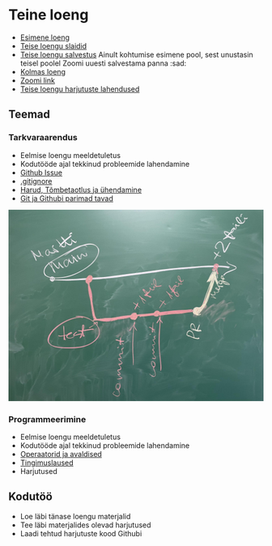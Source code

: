 # Teine loeng

- [Esimene loeng](../Lesson-01/README.md)
- [Teise loengu slaidid](Slides.md)
- [Teise loengu salvestus](https://youtu.be/gF2mFUuLvMw) Ainult kohtumise esimene pool, sest unustasin teisel poolel Zoomi uuesti salvestama panna :sad:
- [Kolmas loeng](../Lesson-03/README.md)
- [Zoomi link](https://zoom.us/j/94501316239?pwd=MUE3VGpMcVZOTmU3ZHRQRkFsUFYwQT09)
- [Teise loengu harjutuste lahendused](https://github.com/HK-Mikrokraadid/Martti/blob/3e21ed460cca4ac8711fb3c41e455ba771cfb499/app.js)

## Teemad

### Tarkvaraarendus

- Eelmise loengu meeldetuletus
- Kodutööde ajal tekkinud probleemide lahendamine
- [Github Issue](../../../Subjects/Software-Development/Topics/Github-Issue/README.md)
- [.gitignore](../../../Subjects/Software-Development/Topics/Gitignore/README.md)
- [Harud, Tõmbetaotlus ja ühendamine](../../../Subjects/Software-Development/Topics/Branch/README.md)
- [Git ja Githubi parimad tavad](../../../Subjects/Software-Development/Topics/Git-Best-Practices/README.md)

![Teises loengus tahvlile joonistatud pilt](git-flow.jpg)

### Programmeerimine

- Eelmise loengu meeldetuletus
- Kodutööde ajal tekkinud probleemide lahendamine
- [Operaatorid ja avaldised](../../../Subjects/Programming-Basics/Topics/Operators/README.md)
- [Tingimuslaused](../../../Subjects/Programming-Basics/Topics/Conditionals/README.md)
- Harjutused

## Kodutöö

- Loe läbi tänase loengu materjalid
- Tee läbi materjalides olevad harjutused
- Laadi tehtud harjutuste kood Githubi
